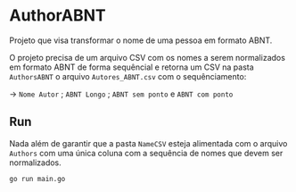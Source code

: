 # AuthorABNT

Projeto que visa transformar o nome de uma pessoa em formato ABNT.

O projeto precisa de um arquivo CSV com os nomes a serem normalizados em formato ABNT de forma sequêncial e retorna um CSV na pasta ```AuthorsABNT``` o arquivo ```Autores_ABNT.csv``` com o sequênciamento:

-> ```Nome Autor``` ; ```ABNT Longo``` ; ```ABNT sem ponto``` e ```ABNT com ponto```

## Run
Nada além de garantir que a pasta ```NameCSV``` esteja alimentada com o arquivo ```Authors``` com uma única coluna com a sequência de nomes que devem ser normalizados.

```go run main.go```
